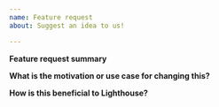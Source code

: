 ```yaml
---
name: Feature request
about: Suggest an idea to us!

---
```


<!-- Before creating an feature request please make sure you are using the latest version. -->

<!-- If this is a new audit please review the audit doc https://github.com/GoogleChrome/lighthouse/blob/master/docs/new-audits.md -->

**Feature request summary**
<!-- Describe what you want to be added -->
<!-- Are you willing to work on this yourself? -->


**What is the motivation or use case for changing this?**


**How is this beneficial to Lighthouse?**


